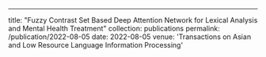---
title: "Fuzzy Contrast Set Based Deep Attention Network for Lexical Analysis and Mental Health Treatment"
collection: publications
permalink: /publication/2022-08-05
date: 2022-08-05
venue: 'Transactions on Asian and Low Resource Language Information Processing'